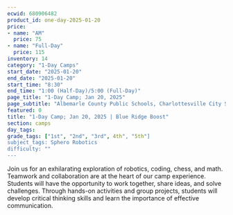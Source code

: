 ```yaml
---
ecwid: 680906482
product_id: one-day-2025-01-20
price:
- name: "AM"
  price: 75
- name: "Full-Day"
  price: 115
inventory: 14
category: "1-Day Camps"
start_date: "2025-01-20"
end_date: "2025-01-20"
start_time: "8:30"
end_time: "1:00 (Half-Day)/5:00 (Full-Day)"
page_title: "1-Day Camp; Jan 20, 2025"
page_subtitle: "Albemarle County Public Schools, Charlottesville City Schools, Peabody School"
featured: 0
title: "1-Day Camp; Jan 20, 2025 | Blue Ridge Boost"
section: camps
day_tags: 
grade_tags: ["1st", "2nd", "3rd", 4th", "5th"]
subject_tags: Sphero Robotics
difficulty: ""
---
```

Join us for an exhilarating exploration of robotics, coding, chess, and math. Teamwork and collaboration are at the heart of our camp experience. Students will have the opportunity to work together, share ideas, and solve challenges. Through hands-on activities and group projects, students will develop critical thinking skills and learn the importance of effective communication.
